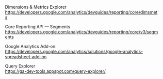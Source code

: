 Dimensions & Metrics Explorer 
https://developers.google.com/analytics/devguides/reporting/core/dimsmets 

Core Reporting API — Segments 
https://developers.google.com/analytics/devguides/reporting/core/v3/segments

Google Analytics Add-on  
https://developers.google.com/analytics/solutions/google-analytics-spreadsheet-add-on 

Query Explorer  
https://ga-dev-tools.appspot.com/query-explorer/
